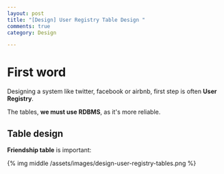 ```yaml
---
layout: post
title: "[Design] User Registry Table Design "
comments: true
category: Design

---
```


# First word 

Designing a system like twitter, facebook or airbnb, first step is often __User Registry__.

The tables, __we must use RDBMS__, as it's more reliable. 

## Table design

__Friendship table__ is important:

{% img middle /assets/images/design-user-registry-tables.png %}
